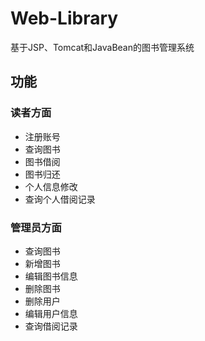 # Web-Library
基于JSP、Tomcat和JavaBean的图书管理系统

## 功能 ##

### 读者方面 ###

* 注册账号<br>
* 查询图书<br>
* 图书借阅<br>
* 图书归还<br>
* 个人信息修改<br>
* 查询个人借阅记录<br>

### 管理员方面 ###
* 查询图书<br>
* 新增图书<br>
* 编辑图书信息<br>
* 删除图书<br>
* 删除用户<br>
* 编辑用户信息<br>
* 查询借阅记录<br>

